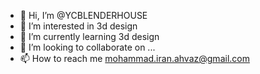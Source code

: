 - 👋 Hi, I’m @YCBLENDERHOUSE
- 👀 I’m interested in 3d design
- 🌱 I’m currently learning 3d design
- 💞️ I’m looking to collaborate on ...
- 📫 How to reach me mohammad.iran.ahvaz@gmail.com

<!---
YCBLENDERHOUSE/YCBLENDERHOUSE is a ✨ special ✨ repository because its `README.md` (this file) appears on your GitHub profile.
You can click the Preview link to take a look at your changes.
--->
